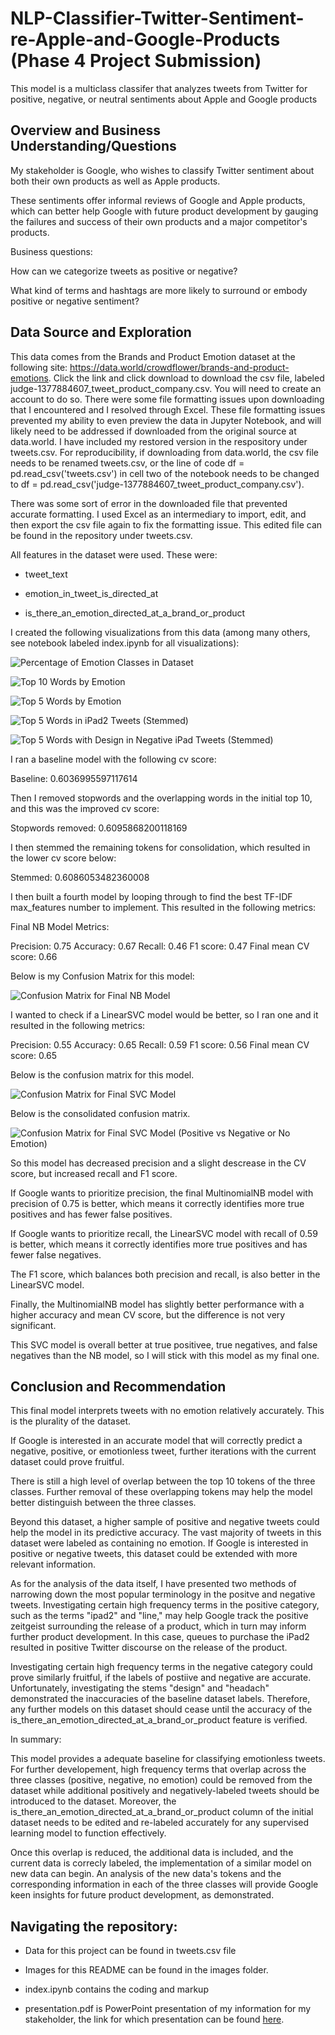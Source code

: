 # NLP-Classifier-Twitter-Sentiment-re-Apple-and-Google-Products (Phase 4 Project Submission)
This model is a multiclass classifer that analyzes tweets from Twitter for positive, negative, or neutral sentiments about Apple and Google products

## Overview and Business Understanding/Questions

My stakeholder is Google, who wishes to classify Twitter sentiment about both their own products as well as Apple products.

These sentiments offer informal reviews of Google and Apple products, which can better help Google with future product development by gauging the failures and success of their own products and a major competitor's products.

Business questions:

How can we categorize tweets as positive or negative?

What kind of terms and hashtags are more likely to surround or embody positive or negative sentiment?

## Data Source and Exploration

This data comes from the Brands and Product Emotion dataset at the following site: https://data.world/crowdflower/brands-and-product-emotions. Click the link and click download to download the csv file, labeled judge-1377884607_tweet_product_company.csv.  You will need to create an account to do so.  There were some file formatting issues upon downloading that I encountered and I resolved through Excel. These file formatting issues prevented my ability to even preview the data in Jupyter Notebook, and will likely need to be addressed if downloaded from the original source at data.world.  I have included my restored version in the respository under tweets.csv.  For reproducibility, if downloading from data.world, the csv file needs to be renamed tweets.csv, or the line of code df = pd.read_csv('tweets.csv') in cell two of the notebook needs to be changed to df = pd.read_csv('judge-1377884607_tweet_product_company.csv').

There was some sort of error in the downloaded file that prevented accurate formatting. I used Excel as an intermediary to import, edit, and then export the csv file again to fix the formatting issue.  This edited file can be found in the repository under tweets.csv.

All features in the dataset were used. These were:

* tweet_text

* emotion_in_tweet_is_directed_at

* is_there_an_emotion_directed_at_a_brand_or_product


I created the following visualizations from this data (among many others, see notebook labeled index.ipynb for all visualizations):

![Percentage of Emotion Classes in Dataset](https://github.com/clarkkon/NLP-Classifier-Twitter-Sentiment-re-Apple-and-Google-Products/assets/98120389/a3a2c8ca-ec80-42d8-844e-18d45b553567)

![Top 10 Words by Emotion](https://github.com/clarkkon/NLP-Classifier-Twitter-Sentiment-re-Apple-and-Google-Products/assets/98120389/932d465f-b14e-49b3-8252-9db2825e5116)

![Top 5 Words by Emotion](https://github.com/clarkkon/NLP-Classifier-Twitter-Sentiment-re-Apple-and-Google-Products/assets/98120389/6a2d8c16-5573-470b-a46c-679d641b3aa3)

![Top 5 Words in iPad2 Tweets (Stemmed)](https://github.com/clarkkon/NLP-Classifier-Twitter-Sentiment-re-Apple-and-Google-Products/assets/98120389/272fadc0-12f7-4f8e-9987-be615eaaa837)

![Top 5 Words with Design in Negative iPad Tweets (Stemmed)](https://github.com/clarkkon/NLP-Classifier-Twitter-Sentiment-re-Apple-and-Google-Products/assets/98120389/4321d61e-72b9-4ddc-a2e7-2ba3463b1815)


I ran a baseline model with the following cv score:

Baseline:          0.6036995597117614

Then I removed stopwords and the overlapping words in the initial top 10, and this was the improved cv score:

Stopwords removed: 0.6095868200118169

I then stemmed the remaining tokens for consolidation, which resulted in the lower cv score below:

Stemmed:           0.6086053482360008

I then built a fourth model by looping through to find the best TF-IDF max_features number to implement. This resulted in the following metrics:

Final NB Model Metrics:

Precision: 0.75
Accuracy: 0.67
Recall: 0.46
F1 score: 0.47
Final mean CV score: 0.66

Below is my Confusion Matrix for this model:

![Confusion Matrix for Final NB Model](https://github.com/clarkkon/NLP-Classifier-Twitter-Sentiment-re-Apple-and-Google-Products/assets/98120389/2ae2b397-8088-470f-8a72-5d874a2d9aba)

I wanted to check if a LinearSVC model would be better, so I ran one and it resulted in the following metrics:

Precision: 0.55
Accuracy: 0.65
Recall: 0.59
F1 score: 0.56
Final mean CV score: 0.65

Below is the confusion matrix for this model.

![Confusion Matrix for Final SVC Model](https://github.com/clarkkon/NLP-Classifier-Twitter-Sentiment-re-Apple-and-Google-Products/assets/98120389/0c0ba89d-2ff6-40ff-b420-1bee1c593ac2)

Below is the consolidated confusion matrix.

![Confusion Matrix for Final SVC Model (Positive vs Negative or No Emotion)](https://github.com/clarkkon/NLP-Classifier-Twitter-Sentiment-re-Apple-and-Google-Products/assets/98120389/746b3425-7bf6-4908-8603-a3dce791d2ae)

So this model has decreased precision and a slight descrease in the CV score, but increased recall and F1 score.

If Google wants to prioritize precision, the final MultinomialNB model with precision of 0.75 is better, which means it correctly identifies more true positives and has fewer false positives.

If Google wants to prioritize recall, the LinearSVC model with recall of 0.59 is better, which means it correctly identifies more true positives and has fewer false negatives.

The F1 score, which balances both precision and recall, is also better in the LinearSVC model.

Finally, the MultinomialNB model has slightly better performance with a higher accuracy and mean CV score, but the difference is not very significant.

This SVC model is overall better at true positivee, true negatives, and false negatives than the NB model, so I will stick with this model as my final one.

## Conclusion and Recommendation

This final model interprets tweets with no emotion relatively accurately. This is the plurality of the dataset.

If Google is interested in an accurate model that will correctly predict a negative, positive, or emotionless tweet, further iterations with the current dataset could prove fruitful.

There is still a high level of overlap between the top 10 tokens of the three classes. Further removal of these overlapping tokens may help the model better distinguish between the three classes.

Beyond this dataset, a higher sample of positive and negative tweets could help the model in its predictive accuracy. The vast majority of tweets in this dataset were labeled as containing no emotion. If Google is interested in positive or negative tweets, this dataset could be extended with more relevant information.

As for the analysis of the data itself, I have presented two methods of narrowing down the most popular terminology in the positve and negative tweets. Investigating certain high frequency terms in the positive category, such as the terms "ipad2" and "line," may help Google track the positive zeitgeist surrounding the release of a product, which in turn may inform further product development. In this case, queues to purchase the iPad2 resulted in positive Twitter discourse on the release of the product.

Investigating certain high frequency terms in the negative category could prove similarly fruitful, if the labels of postiive and negative are accurate. Unfortunately, investigating the stems "design" and "headach" demonstrated the inaccuracies of the baseline dataset labels. Therefore, any further models on this dataset should cease until the accuracy of the is_there_an_emotion_directed_at_a_brand_or_product feature is verified.

In summary:

This model provides a adequate baseline for classifying emotionless tweets. For further developement, high frequency terms that overlap across the three classes (positive, negative, no emotion) could be removed from the dataset while additional positively and negatively-labeled tweets should be introduced to the dataset. Moreover, the is_there_an_emotion_directed_at_a_brand_or_product column of the initial dataset needs to be edited and re-labeled accurately for any supervised learning model to function effectively.

Once this overlap is reduced, the additional data is included, and the current data is correcly labeled, the implementation of a similar model on new data can begin. An analysis of the new data's tokens and the corresponding information in each of the three classes will provide Google keen insights for future product development, as demonstrated.


## Navigating the repository:

* Data for this project can be found in tweets.csv file

* Images for this README can be found in the images folder. 

* index.ipynb contains the coding and markup

* presentation.pdf is PowerPoint presentation of my information for my stakeholder, the link for which presentation can be found [here](https://docs.google.com/presentation/d/15KsIdJu3rUmOUEKDzB5KJ9al8OXQuNwXh6s1NRW_AaA/edit?usp=sharing).
